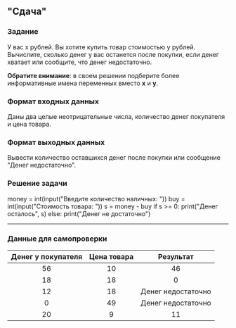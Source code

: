 ## "Сдача"

### Задание

У вас x рублей. Вы хотите купить товар стоимостью y рублей. \
Вычислите, сколько денег у вас останется после покупки, если денег хватает или сообщите, что денег недостаточно.

**Обратите внимание**: в своем решении подберите более информативные имена переменных вместо **x** и **y**. 

### Формат входных данных

Даны два целые неотрицательные числа, количество денег покупателя и цена товара.

### Формат выходных данных

Вывести количество оставшихся денег после покупки или сообщение "Денег недостаточно".

### Решение задачи

money = int(input("Введите количество наличных: "))
buy =  int(input("Стоимость товара: "))
s = money - buy
if s >= 0:
    print("Денег осталось", s)
else:
    print("Денег не достаточно")

---

### Данные для самопроверки

| Денег у покупателя | Цена товара | Результат |
| :---: | :---: | :---: |
|   56  |  10    |  46  |
|   18  |  18    |  0   |
|   12  |  18    |  Денег недостаточно   |
|   0   |  49    |  Денег недостаточно   |
|   20   |  9   |  11   |

